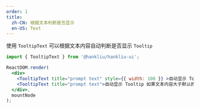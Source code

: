 ```yaml
---
order: 1
title:
  zh-CN: 根据文本判断是否显示
  en-US: Text
---
```


使用 `TooltipText` 可以根据文本内容自动判断是否显示 `Tooltip`

````jsx
import { TooltipText } from '@hankliu/hankliu-ui';

ReactDOM.render(
  <div>
    <TooltipText title="prompt text" style={{ width: 100 }} >自动显示 Tooltip 如果文本内容大于默认的宽度</TooltipText>
    <TooltipText title="prompt text">自动显示 Tooltip 如果文本内容大于默认的宽度</TooltipText>
  </div>,
  mountNode
);
````
